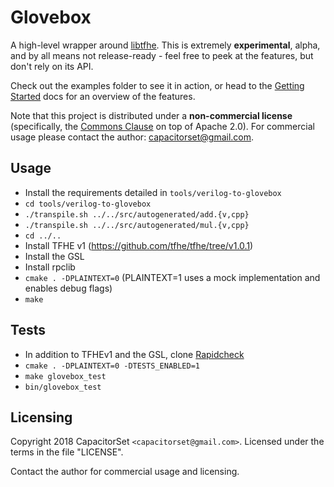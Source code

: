 Glovebox
=========

A high-level wrapper around [libtfhe](https://github.com/tfhe/tfhe/). This is extremely **experimental**, alpha, and by all means not release-ready - feel free to peek at the features, but don't rely on its API.

Check out the examples folder to see it in action, or head to the [Getting Started](https://capacitorset.github.io/Glovebox/) docs for an overview of the features.

Note that this project is distributed under a **non-commercial license** (specifically, the [Commons Clause](https://commonsclause.com/) on top of Apache 2.0). For commercial usage please contact the author: capacitorset@gmail.com.

## Usage

 * Install the requirements detailed in `tools/verilog-to-glovebox`
 * `cd tools/verilog-to-glovebox`
 * `./transpile.sh ../../src/autogenerated/add.{v,cpp}`
 * `./transpile.sh ../../src/autogenerated/mul.{v,cpp}`
 * `cd ../..`
 * Install TFHE v1 (https://github.com/tfhe/tfhe/tree/v1.0.1)
 * Install the GSL
 * Install rpclib
 * `cmake . -DPLAINTEXT=0` (PLAINTEXT=1 uses a mock implementation and enables debug flags)
 * `make`

## Tests

 * In addition to TFHEv1 and the GSL, clone [Rapidcheck](https://github.com/emil-e/rapidcheck/)
 * `cmake . -DPLAINTEXT=0 -DTESTS_ENABLED=1`
 * `make glovebox_test`
 * `bin/glovebox_test`

## Licensing

Copyright 2018 CapacitorSet `<capacitorset@gmail.com>`. Licensed under the terms in the file "LICENSE".

Contact the author for commercial usage and licensing.